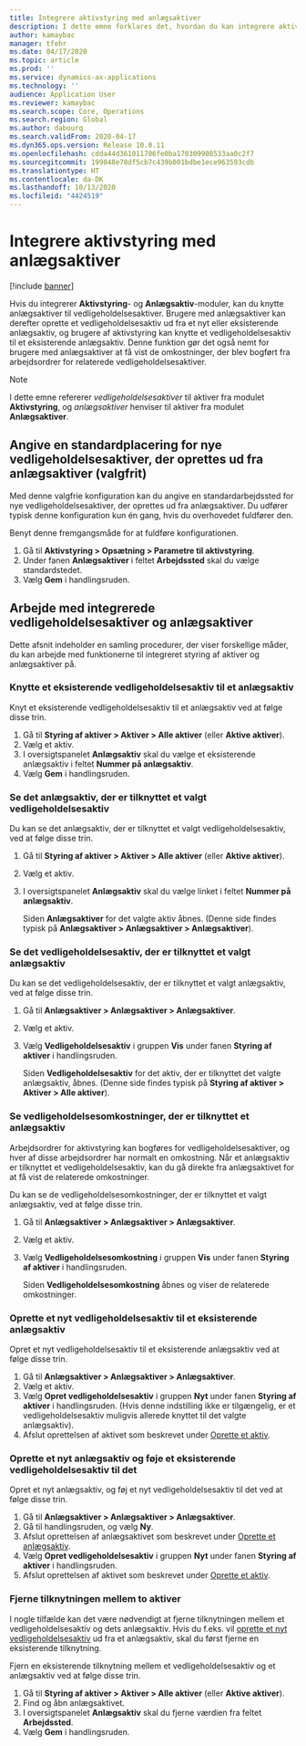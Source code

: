 ```yaml
---
title: Integrere aktivstyring med anlægsaktiver
description: I dette emne forklares det, hvordan du kan integrere aktivstyrings- og anlægsaktivmoduler, så anlægsaktiver kan knyttes til vedligeholdelsesaktiver.
author: kamaybac
manager: tfehr
ms.date: 04/17/2020
ms.topic: article
ms.prod: ''
ms.service: dynamics-ax-applications
ms.technology: ''
audience: Application User
ms.reviewer: kamaybac
ms.search.scope: Core, Operations
ms.search.region: Global
ms.author: dabourq
ms.search.validFrom: 2020-04-17
ms.dyn365.ops.version: Release 10.0.11
ms.openlocfilehash: cdda44d361011706fe0ba170309908533aa0c2f7
ms.sourcegitcommit: 199848e78df5cb7c439b001bdbe1ece963593cdb
ms.translationtype: HT
ms.contentlocale: da-DK
ms.lasthandoff: 10/13/2020
ms.locfileid: "4424519"
---
```

# <a name="integrate-asset-management-with-fixed-assets"></a>Integrere aktivstyring med anlægsaktiver

[!include [banner](../../includes/banner.md)]

Hvis du integrerer **Aktivstyring**- og **Anlægsaktiv**-moduler, kan du knytte anlægsaktiver til vedligeholdelsesaktiver. Brugere med anlægsaktiver kan derefter oprette et vedligeholdelsesaktiv ud fra et nyt eller eksisterende anlægsaktiv, og brugere af aktivstyring kan knytte et vedligeholdelsesaktiv til et eksisterende anlægsaktiv. Denne funktion gør det også nemt for brugere med anlægsaktiver at få vist de omkostninger, der blev bogført fra arbejdsordrer for relaterede vedligeholdelsesaktiver.

> [!NOTE]
> I dette emne refererer *vedligeholdelsesaktiver* til aktiver fra modulet **Aktivstyring**, og *anlægsaktiver* henviser til aktiver fra modulet **Anlægsaktiver**.

## <a name="set-a-default-location-for-new-maintenance-assets-that-are-created-from-fixed-assets-optional"></a>Angive en standardplacering for nye vedligeholdelsesaktiver, der oprettes ud fra anlægsaktiver (valgfrit)

Med denne valgfrie konfiguration kan du angive en standardarbejdssted for nye vedligeholdelsesaktiver, der oprettes ud fra anlægsaktiver. Du udfører typisk denne konfiguration kun én gang, hvis du overhovedet fuldfører den.

Benyt denne fremgangsmåde for at fuldføre konfigurationen.

1. Gå til **Aktivstyring \> Opsætning \> Parametre til aktivstyring**.
1. Under fanen **Anlægsaktiver** i feltet **Arbejdssted** skal du vælge standardstedet.
1. Vælg **Gem** i handlingsruden.

## <a name="work-with-integrated-maintenance-assets-and-fixed-assets"></a>Arbejde med integrerede vedligeholdelsesaktiver og anlægsaktiver

Dette afsnit indeholder en samling procedurer, der viser forskellige måder, du kan arbejde med funktionerne til integreret styring af aktiver og anlægsaktiver på.

### <a name="associate-an-existing-maintenance-asset-with-a-fixed-asset"></a>Knytte et eksisterende vedligeholdelsesaktiv til et anlægsaktiv

Knyt et eksisterende vedligeholdelsesaktiv til et anlægsaktiv ved at følge disse trin.

1. Gå til **Styring af aktiver \> Aktiver \> Alle aktiver** (eller **Aktive aktiver**).
1. Vælg et aktiv.
1. I oversigtspanelet **Anlægsaktiv** skal du vælge et eksisterende anlægsaktiv i feltet **Nummer på anlægsaktiv**.
1. Vælg **Gem** i handlingsruden.

### <a name="view-the-fixed-asset-that-is-associated-with-a-selected-maintenance-asset"></a>Se det anlægsaktiv, der er tilknyttet et valgt vedligeholdelsesaktiv

Du kan se det anlægsaktiv, der er tilknyttet et valgt vedligeholdelsesaktiv, ved at følge disse trin.

1. Gå til **Styring af aktiver \> Aktiver \> Alle aktiver** (eller **Aktive aktiver**).
1. Vælg et aktiv.
1. I oversigtspanelet **Anlægsaktiv** skal du vælge linket i feltet **Nummer på anlægsaktiv**.

    Siden **Anlægsaktiver** for det valgte aktiv åbnes. (Denne side findes typisk på **Anlægsaktiver \> Anlægsaktiver \> Anlægsaktiver**).

### <a name="view-the-maintenance-asset-that-is-associated-with-a-selected-fixed-asset"></a>Se det vedligeholdelsesaktiv, der er tilknyttet et valgt anlægsaktiv

Du kan se det vedligeholdelsesaktiv, der er tilknyttet et valgt anlægsaktiv, ved at følge disse trin.

1. Gå til **Anlægsaktiver \> Anlægsaktiver \> Anlægsaktiver**.
1. Vælg et aktiv.
1. Vælg **Vedligeholdelsesaktiv** i gruppen **Vis** under fanen **Styring af aktiver** i handlingsruden.

    Siden **Vedligeholdelsesaktiv** for det aktiv, der er tilknyttet det valgte anlægsaktiv, åbnes. (Denne side findes typisk på **Styring af aktiver \> Aktiver \> Alle aktiver**).

### <a name="view-maintenance-costs-that-are-associated-with-a-fixed-asset"></a>Se vedligeholdelsesomkostninger, der er tilknyttet et anlægsaktiv

Arbejdsordrer for aktivstyring kan bogføres for vedligeholdelsesaktiver, og hver af disse arbejdsordrer har normalt en omkostning. Når et anlægsaktiv er tilknyttet et vedligeholdelsesaktiv, kan du gå direkte fra anlægsaktivet for at få vist de relaterede omkostninger.

Du kan se de vedligeholdelsesomkostninger, der er tilknyttet et valgt anlægsaktiv, ved at følge disse trin.

1. Gå til **Anlægsaktiver \> Anlægsaktiver \> Anlægsaktiver**.
1. Vælg et aktiv.
1. Vælg **Vedligeholdelsesomkostning** i gruppen **Vis** under fanen **Styring af aktiver** i handlingsruden.

    Siden **Vedligeholdelsesomkostning** åbnes og viser de relaterede omkostninger.

### <a name="create-a-new-maintenance-asset-for-an-existing-fixed-asset"></a><a name="new-maintenance-from-fixed"></a>Oprette et nyt vedligeholdelsesaktiv til et eksisterende anlægsaktiv

Opret et nyt vedligeholdelsesaktiv til et eksisterende anlægsaktiv ved at følge disse trin.

1. Gå til **Anlægsaktiver \> Anlægsaktiver \> Anlægsaktiver**.
1. Vælg et aktiv.
1. Vælg **Opret vedligeholdelsesaktiv** i gruppen **Nyt** under fanen **Styring af aktiver** i handlingsruden. (Hvis denne indstilling ikke er tilgængelig, er et vedligeholdelsesaktiv muligvis allerede knyttet til det valgte anlægsaktiv).
1. Afslut oprettelsen af aktivet som beskrevet under [Oprette et aktiv](../objects/create-an-object.md).

### <a name="create-a-new-fixed-asset-and-add-a-new-maintenance-asset-for-it"></a>Oprette et nyt anlægsaktiv og føje et eksisterende vedligeholdelsesaktiv til det

Opret et nyt anlægsaktiv, og føj et nyt vedligeholdelsesaktiv til det ved at følge disse trin.

1. Gå til **Anlægsaktiver \> Anlægsaktiver \> Anlægsaktiver**.
1. Gå til handlingsruden, og vælg **Ny**.
1. Afslut oprettelsen af anlægsaktivet som beskrevet under [Oprette et anlægsaktiv](../../../finance/fixed-assets/tasks/create-fixed-asset.md).
1. Vælg **Opret vedligeholdelsesaktiv** i gruppen **Nyt** under fanen **Styring af aktiver** i handlingsruden.
1. Afslut oprettelsen af aktivet som beskrevet under [Oprette et aktiv](../objects/create-an-object.md).

### <a name="remove-the-association-between-two-assets"></a>Fjerne tilknytningen mellem to aktiver

I nogle tilfælde kan det være nødvendigt at fjerne tilknytningen mellem et vedligeholdelsesaktiv og dets anlægsaktiv. Hvis du f.eks. vil [oprette et nyt vedligeholdelsesaktiv](#new-maintenance-from-fixed) ud fra et anlægsaktiv, skal du først fjerne en eksisterende tilknytning.

Fjern en eksisterende tilknytning mellem et vedligeholdelsesaktiv og et anlægsaktiv ved at følge disse trin.

1. Gå til **Styring af aktiver \> Aktiver \> Alle aktiver** (eller **Aktive aktiver**).
1. Find og åbn anlægsaktivet.
1. I oversigtspanelet **Anlægsaktiv** skal du fjerne værdien fra feltet **Arbejdssted**.
1. Vælg **Gem** i handlingsruden.
